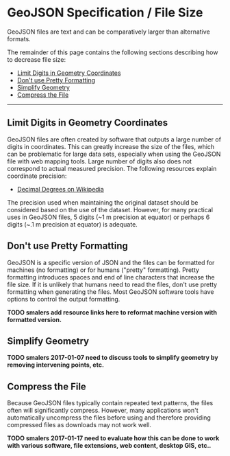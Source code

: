 # GeoJSON Specification / File Size #

GeoJSON files are text and can be comparatively larger than alternative formats.

The remainder of this page contains the following sections describing how to decrease file size:

* [Limit Digits in Geometry Coordinates](#limit-digits-in-geometry-coordinates)
* [Don't use Pretty Formatting](#dont-use-pretty-formatting)
* [Simplify Geometry](#simplify-geometry)
* [Compress the File](#compress-the-file)

-----------------

## Limit Digits in Geometry Coordinates ##

GeoJSON files are often created by software that outputs a large number of digits in coordinates.
This can greatly increase the size of the files, which can be problematic for large data sets,
especially when using the GeoJSON file with web mapping tools.
Large number of digits also does not correspond to actual measured precision.
The following resources explain coordinate precision:

* [Decimal Degrees on Wikipedia](https://en.wikipedia.org/wiki/Decimal_degrees)

The precision used when maintaining the original dataset should be considered based on the use of the dataset.
However, for many practical uses in GeoJSON files,
5 digits (~1 m precision at equator) or perhaps 6 digits (~.1 m precision at equator) is adequate.

## Don't use Pretty Formatting ##

GeoJSON is a specific version of JSON and 
the files can be formatted for machines (no formatting) or for humans ("pretty" formatting).
Pretty formatting introduces spaces and end of line characters that increase the file size.
If it is unlikely that humans need to read the files, don't use pretty formatting when generating the files.
Most GeoJSON software tools have options to control the output formatting.

**TODO smalers add resource links here to reformat machine version with formatted version.**

## Simplify Geometry ##

**TODO smalers 2017-01-07 need to discuss tools to simplify geometry by removing intervening points, etc.**

## Compress the File ##

Because GeoJSON files typically contain repeated text patterns, the files often will significantly compress.
However, many applications won't automatically uncompress the files before using and therefore
providing compressed files as downloads may not work well.

**TODO smalers 2017-01-17 need to evaluate how this can be done to work with various software,
file extensions, web content, desktop GIS, etc..**
